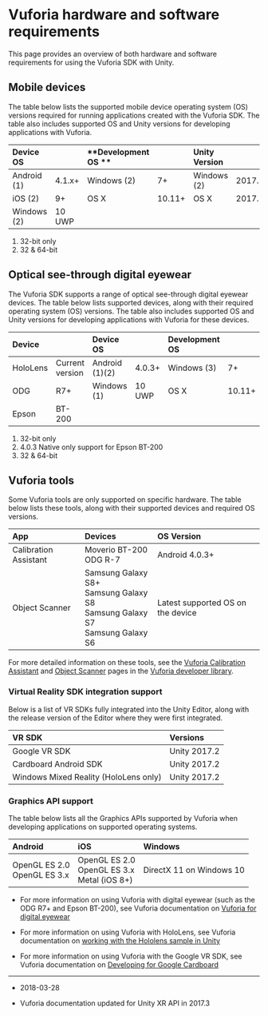 # Vuforia hardware and software requirements

This page provides an overview of both hardware and software requirements for using the Vuforia SDK with Unity.

## Mobile devices

The table below lists the supported mobile device operating system (OS) versions required for running applications created with the Vuforia SDK. The table also includes supported OS and Unity versions for developing applications with Vuforia.

| **Device OS**|  | **Development OS **|  | **Unity Version**|  |
|:---|:---|:---|:---|:---|:---| 
| Android (1)| 4.1.x+ | Windows (2) | 7+ | Windows (2) | 2017.2+ |
| iOS (2) | 9+ | OS X | 10.11+ | OS X | 2017.2+ |
| Windows (2)| 10 UWP |  |  |  |  |

1. 32-bit only 
2. 32 & 64-bit

## Optical see-through digital eyewear

The Vuforia SDK supports a range of optical see-through digital eyewear devices. The table below lists supported devices, along with their required operating system (OS) versions. The table also includes supported OS and Unity versions for developing applications with Vuforia for these devices.

| **Device**|  | **Device OS** |  | **Development OS** |  | **Unity Version** |  |
|:---|:---|:---|:---|:---|:---|:---|:---| 
| HoloLens| Current version | Android (1)(2) | 4.0.3+ | Windows (3) | 7+ | Windows (3) | 2017.2+ |
| ODG| R7+ | Windows (1) | 10 UWP | OS X | 10.11+ | OS X   | 2017.2 |
| Epson| BT-200 |  |  |  |  |  |  |

1. 32-bit only
2. 4.0.3 Native only support for Epson BT-200
3. 32 & 64-bit


## Vuforia tools

Some Vuforia tools are only supported on specific hardware. The table below lists these tools, along with their supported devices and required OS versions. 

| **App**| **Devices** | **OS Version** |
|:---|:---|:---| 
| Calibration Assistant| Moverio BT-200<br/>ODG R-7 | Android 4.0.3+ |
| Object Scanner| Samsung Galaxy S8+<br/>Samsung Galaxy S8 <br/>Samsung Galaxy S7<br/>Samsung Galaxy S6 | Latest supported OS on the device |

For more detailed information on these tools, see the [Vuforia Calibration Assistant](https://library.vuforia.com/articles/Training/Vuforia-Calibration-App) and [Object Scanner](https://library.vuforia.com/articles/Training/Vuforia-Object-Scanner-Users-Guide) pages in the [Vuforia developer library](https://library.vuforia.com/).

### Virtual Reality SDK integration support

Below is a list of VR SDKs fully integrated into the Unity Editor, along with the release version of the Editor where they were first integrated.

| __VR SDK__| __Versions__ |
|:---|:---| 
| Google VR SDK| Unity  2017.2 |
| Cardboard Android SDK| Unity 2017.2 |
| Windows Mixed Reality (HoloLens only)| Unity 2017.2 |

### Graphics API support

The table below lists all the Graphics APIs supported by Vuforia when developing applications on supported operating systems.

| __Android__| __iOS__ | __Windows__ |
|:---|:---|:---| 
| OpenGL ES 2.0<br/>OpenGL ES 3.x| OpenGL ES 2.0<br/>OpenGL ES 3.x <br/>Metal (iOS 8+) | DirectX 11 on Windows 10 |

* For more information on using Vuforia with digital eyewear (such as the ODG R7+ and Epson BT-200), see Vuforia documentation on [Vuforia for digital eyewear](https://library.vuforia.com/content/vuforia-library/en/articles/Training/Vuforia-for-Digital-Eyewear.html)

* For more information on using Vuforia with HoloLens, see Vuforia documentation on [working with the Hololens sample in Unity](https://library.vuforia.com/content/vuforia-library/en/articles/Solution/Working-with-the-HoloLens-sample-in-Unity.html)

* For more information on using Vuforia with the Google VR SDK, see Vuforia documentation on [Developing for Google Cardboard](https://library.vuforia.com/content/vuforia-library/en/articles/Solution/Developing-for-Google-Cardboard.html)

---
* <span class="page-edit">2018-03-28 <!-- include IncludeTextNewPageYesEdit --></span>

* <span class="page-history">Vuforia documentation updated for Unity XR API in 2017.3</span>
